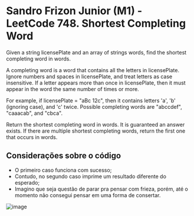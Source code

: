 # Sandro Frizon Junior (M1) - LeetCode 748. Shortest Completing Word
Given a string licensePlate and an array of strings words, find the shortest completing word in words.

A completing word is a word that contains all the letters in licensePlate. Ignore numbers and spaces in licensePlate, and treat letters as case insensitive. If a letter appears more than once in licensePlate, then it must appear in the word the same number of times or more.

For example, if licensePlate = "aBc 12c", then it contains letters 'a', 'b' (ignoring case), and 'c' twice. Possible completing words are "abccdef", "caaacab", and "cbca".

Return the shortest completing word in words. It is guaranteed an answer exists. If there are multiple shortest completing words, return the first one that occurs in words.

## Considerações sobre o código
- O primeiro caso funciona com sucesso;
- Contudo, no segundo caso imprime um resultado diferente do esperado;
- Imagino que seja questão de parar pra pensar com frieza, porém, até o momento não consegui pensar em uma forma de consertar.

![image](https://github.com/SandJunior/leetcode/assets/114614503/10915eb1-9ead-40f8-b830-b9c861f7167c)
